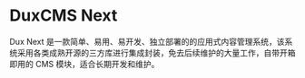 # DuxCMS Next

Dux Next 是一款简单、易用、易开发、独立部署的的应用式内容管理系统，该系统采用各类成熟开源的三方库进行集成封装，免去后续维护的大量工作，自带开箱即用的 CMS 模块，适合长期开发和维护。
